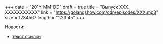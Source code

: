 +++
date = "201Y-MM-DD"
draft = true
title = "Выпуск XXX. XXXXXXXXXXX"
link = "https://golangshow.com/cdn/episodes/XXX.mp3"
size = 1234567
length = "1:23:45"
+++

Новости:

* [текст ссылки](http://ссылка)
